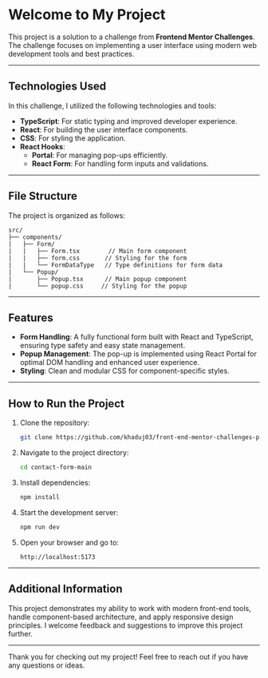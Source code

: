 # Welcome to My Project

This project is a solution to a challenge from **Frontend Mentor Challenges**. The challenge focuses on implementing a user interface using modern web development tools and best practices.

---

## Technologies Used

In this challenge, I utilized the following technologies and tools:

- **TypeScript**: For static typing and improved developer experience.
- **React**: For building the user interface components.
- **CSS**: For styling the application.
- **React Hooks**:
  - **Portal**: For managing pop-ups efficiently.
  - **React Form**: For handling form inputs and validations.

---

## File Structure

The project is organized as follows:

```
src/
├── components/
|   ├── Form/
|   |   ├── Form.tsx        // Main form component
|   |   ├── form.css       // Styling for the form
|   |   └── FormDataType   // Type definitions for form data
|   └── Popup/
|       ├── Popup.tsx      // Main popup component
|       └── popup.css     // Styling for the popup
```

---

## Features

- **Form Handling**: A fully functional form built with React and TypeScript, ensuring type safety and easy state management.
- **Popup Management**: The pop-up is implemented using React Portal for optimal DOM handling and enhanced user experience.
- **Styling**: Clean and modular CSS for component-specific styles.

---

## How to Run the Project

1. Clone the repository:
   ```bash
   git clone https://github.com/khaduj03/front-end-mentor-challenges-part-3.git
   ```

2. Navigate to the project directory:
   ```bash
   cd contact-form-main
   ```

3. Install dependencies:
   ```bash
   npm install
   ```

4. Start the development server:
   ```bash
   npm run dev
   ```

5. Open your browser and go to:
   ```
   http://localhost:5173
   ```

---

## Additional Information

This project demonstrates my ability to work with modern front-end tools, handle component-based architecture, and apply responsive design principles. I welcome feedback and suggestions to improve this project further.

---

Thank you for checking out my project! Feel free to reach out if you have any questions or ideas.


